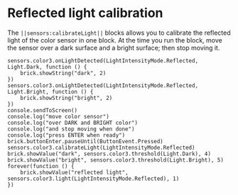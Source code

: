 # Reflected light calibration

The ``||sensors:calibrateLight||`` blocks allows you to calibrate the reflected light of the color sensor in one block. At the time you run the block, move the sensor over a dark surface and a bright surface; then stop moving it.

```blocks
sensors.color3.onLightDetected(LightIntensityMode.Reflected, Light.Dark, function () {
    brick.showString("dark", 2)
})
sensors.color3.onLightDetected(LightIntensityMode.Reflected, Light.Bright, function () {
    brick.showString("bright", 2)
})
console.sendToScreen()
console.log("move color sensor")
console.log("over DARK and BRIGHT color")
console.log("and stop moving when done")
console.log("press ENTER when ready")
brick.buttonEnter.pauseUntil(ButtonEvent.Pressed)
sensors.color3.calibrateLight(LightIntensityMode.Reflected)
brick.showValue("dark", sensors.color3.threshold(Light.Dark), 4)
brick.showValue("bright", sensors.color3.threshold(Light.Bright), 5)
forever(function () {
    brick.showValue("reflected light", sensors.color3.light(LightIntensityMode.Reflected), 1)
})
```